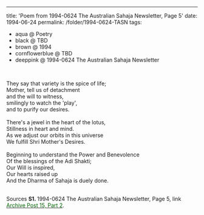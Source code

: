 ---
title: 'Poem from 1994-0624 The Australian Sahaja Newsletter, Page 5'
date: 1994-06-24
permalink: /folder/1994-0624-TASN
tags:
  - aqua @ Poetry
  - black @ TBD
  - brown @ 1994
  - cornflowerblue @ TBD
  - deeppink @ 1994-0624 The Australian Sahaja Newsletter
<br>

<p>
They say that variety is the spice of life;<br>
Mother, tell us of detachment<br>
and the will to witness,<br>
smilingly to watch the 'play',<br>
and to purify our desires.<br>
<br>
There's a jewel in the heart of the lotus,<br>
Stillness in heart and mind.<br>
As we adjust our orbits in this universe<br>
We fulfill Shri Mother's Desires.<br>
<br>
Beginning to understand the Power and Benevolence<br>
Of the blessings of the Adi Shakti;<br>
Our Will is inspired,<br>
Our hearts raised up<br>
And the Dharma of Sahaja is duely done.<br>
</p>

<br>

<wave-list>
<list-title color="DarkSeaGreen" width="55">Sources</list-title>
  <list-item color="BlanchedAlmond"  width="280"><b>S1. </b> 1994-0624 The Australian Sahaja Newsletter, Page 5, link </font> <a href="https://seven-teams.github.io/archives/2023/1007"><font color="DarkGreen">Archive Post 15, Part 2</font></a>.</list-item>
</wave-list>
